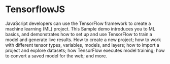 # TensorflowJS
JavaScript developers can use the TensorFlow framework to create a machine learning (ML) project. This Sample demo introduces you to ML basics, and demonstrates how to set up and use TensorFlow to train a model and generate live results. How to create a new project; how to work with different tensor types, variables, models, and layers; how to import a project and explore datasets; how TensorFlow executes model training; how to convert a saved model for the web; and more.
